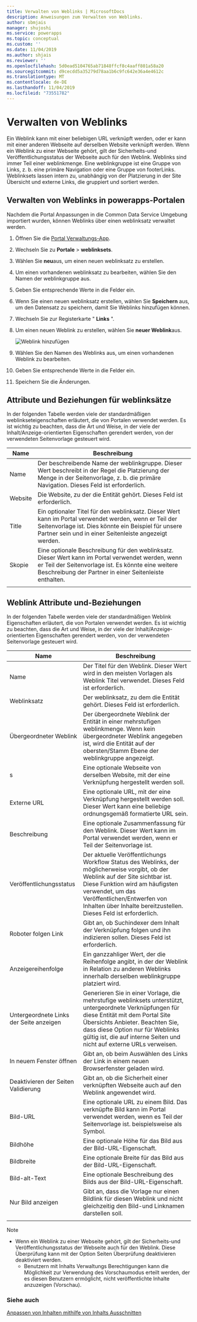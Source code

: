 ```yaml
---
title: Verwalten von Weblinks | MicrosoftDocs
description: Anweisungen zum Verwalten von Weblinks.
author: sbmjais
manager: shujoshi
ms.service: powerapps
ms.topic: conceptual
ms.custom: ''
ms.date: 11/04/2019
ms.author: shjais
ms.reviewer: ''
ms.openlocfilehash: 5d0ead5104765ab71848ffcf8c4aaff801a58a20
ms.sourcegitcommit: d9cecdd5a35279d78aa1b6c9fc642e36a4e4612c
ms.translationtype: MT
ms.contentlocale: de-DE
ms.lasthandoff: 11/04/2019
ms.locfileid: "73551782"
---
```

# <a name="manage-web-links"></a>Verwalten von Weblinks

Ein Weblink kann mit einer beliebigen URL verknüpft werden, oder er kann mit einer anderen Webseite auf derselben Website verknüpft werden. Wenn ein Weblink zu einer Webseite gehört, gilt der Sicherheits-und Veröffentlichungsstatus der Webseite auch für den Weblink. Weblinks sind immer Teil einer weblinkmenge. Eine weblinkgruppe ist eine Gruppe von Links, z. b. eine primäre Navigation oder eine Gruppe von footerLinks. Weblinksets lassen intern zu, unabhängig von der Platzierung in der Site Übersicht und externe Links, die gruppiert und sortiert werden.

## <a name="manage-web-links-in-powerapps-portals"></a>Verwalten von Weblinks in powerapps-Portalen

Nachdem die Portal Anpassungen in die Common Data Service Umgebung importiert wurden, können Weblinks über einen weblinksatz verwaltet werden.

1. Öffnen Sie die [Portal Verwaltungs-App](configure-portal.md).

2. Wechseln Sie zu **Portale** > **weblinksets**.

3. Wählen Sie **neu**aus, um einen neuen weblinksatz zu erstellen.

4. Um einen vorhandenen weblinksatz zu bearbeiten, wählen Sie den Namen der weblinkgruppe aus.

5. Geben Sie entsprechende Werte in die Felder ein.

6. Wenn Sie einen neuen weblinksatz erstellen, wählen Sie **Speichern** aus, um den Datensatz zu speichern, damit Sie Weblinks hinzufügen können.

7. Wechseln Sie zur Registerkarte " **Links** ".

8. Um einen neuen Weblink zu erstellen, wählen Sie **neuer Weblink**aus.

    ![Weblink hinzufügen](../media/add-web-link.png "Weblink hinzufügen")

9. Wählen Sie den Namen des Weblinks aus, um einen vorhandenen Weblink zu bearbeiten.

9. Geben Sie entsprechende Werte in die Felder ein.

6. Speichern Sie die Änderungen.

## <a name="web-link-set-attributes-and-relationships"></a>Attribute und Beziehungen für weblinksätze

In der folgenden Tabelle werden viele der standardmäßigen weblinkseteigenschaften erläutert, die von Portalen verwendet werden. Es ist wichtig zu beachten, dass die Art und Weise, in der viele der Inhalt/Anzeige-orientierten Eigenschaften gerendert werden, von der verwendeten Seitenvorlage gesteuert wird.

| Name    | Beschreibung                                                                                                                                                                                  |
|---------|----------------------------------------------------------------------------------------------------------------------------------------------------------------------------------------------|
| Name    | Der beschreibende Name der weblinkgruppe. Dieser Wert beschreibt in der Regel die Platzierung der Menge in der Seitenvorlage, z. b. die primäre Navigation. Dieses Feld ist erforderlich.                   |
| Website | Die Website, zu der die Entität gehört. Dieses Feld ist erforderlich.                                                                                                                             |
| Title   | Ein optionaler Titel für den weblinksatz. Dieser Wert kann im Portal verwendet werden, wenn er Teil der Seitenvorlage ist. Dies könnte ein Beispiel für unsere Partner sein und in einer Seitenleiste angezeigt werden.    |
| Skopie    | Eine optionale Beschreibung für den weblinksatz. Dieser Wert kann im Portal verwendet werden, wenn er Teil der Seitenvorlage ist. Es könnte eine weitere Beschreibung der Partner in einer Seitenleiste enthalten. |
||

## <a name="web-link-attributes-and-relationships"></a>Weblink Attribute und-Beziehungen

In der folgenden Tabelle werden viele der standardmäßigen Weblink Eigenschaften erläutert, die von Portalen verwendet werden. Es ist wichtig zu beachten, dass die Art und Weise, in der viele der Inhalt/Anzeige-orientierten Eigenschaften gerendert werden, von der verwendeten Seitenvorlage gesteuert wird.


|           Name           |                                                                                                               Beschreibung                                                                                                               |
|--------------------------|-----------------------------------------------------------------------------------------------------------------------------------------------------------------------------------------------------------------------------------------|
|           Name           |                                                          Der Titel für den Weblink. Dieser Wert wird in den meisten Vorlagen als Weblink Titel verwendet. Dieses Feld ist erforderlich.                                                           |
|       Weblinksatz       |                                                                                  Der weblinksatz, zu dem die Entität gehört. Dieses Feld ist erforderlich.                                                                                  |
|     Übergeordneter Weblink      |                                      Der übergeordnete Weblink der Entität in einer mehrstufigen weblinkmenge. Wenn kein übergeordneter Weblink angegeben ist, wird die Entität auf der obersten/Stamm Ebene der weblinkgruppe angezeigt.                                      |
|           s           |                                                                                          Eine optionale Webseite von derselben Website, mit der eine Verknüpfung hergestellt werden soll.                                                                                          |
|        Externe URL      |                                                                                Eine optionale URL, mit der eine Verknüpfung hergestellt werden soll. Dieser Wert kann eine beliebige ordnungsgemäß formatierte URL sein.                                                                                |
|       Beschreibung        |                                                              Eine optionale Zusammenfassung für den Weblink. Dieser Wert kann im Portal verwendet werden, wenn er Teil der Seitenvorlage ist.                                                              |
|     Veröffentlichungsstatus     | Der aktuelle Veröffentlichungs Workflow Status des Weblinks, der möglicherweise vorgibt, ob der Weblink auf der Site sichtbar ist. Diese Funktion wird am häufigsten verwendet, um das Veröffentlichen/Entwerfen von Inhalten über Inhalte bereitzustellen. Dieses Feld ist erforderlich. |
|    Roboter folgen Link    |                                                           Gibt an, ob Suchindexer dem Inhalt der Verknüpfung folgen und ihn indizieren sollen. Dieses Feld ist erforderlich.                                                            |
|      Anzeigereihenfolge       |                                                  Ein ganzzahliger Wert, der die Reihenfolge angibt, in der der Weblink in Relation zu anderen Weblinks innerhalb derselben weblinkgruppe platziert wird.                                                  |
| Untergeordnete Links der Seite anzeigen |  Generieren Sie in einer Vorlage, die mehrstufige weblinksets unterstützt, untergeordnete Verknüpfungen für diese Entität mit dem Portal Site Übersichts Anbieter. Beachten Sie, dass diese Option nur für Weblinks gültig ist, die auf interne Seiten und nicht auf externe URLs verweisen.  |
|    In neuem Fenster öffnen    |                                                                            Gibt an, ob beim Auswählen des Links der Link in einem neuen Browserfenster geladen wird.                                                                             |
| Deaktivieren der Seiten Validierung  |                                                                       Gibt an, ob die Sicherheit einer verknüpften Webseite auch auf den Weblink angewendet wird.                                                                       |
|        Bild-URL         |                                                   Eine optionale URL zu einem Bild. Das verknüpfte Bild kann im Portal verwendet werden, wenn es Teil der Seitenvorlage ist. beispielsweise als Symbol.                                                   |
|       Bildhöhe       |                                                                                      Eine optionale Höhe für das Bild aus der Bild-URL-Eigenschaft.                                                                                      |
|       Bildbreite        |                                                                                      Eine optionale Breite für das Bild aus der Bild-URL-Eigenschaft.                                                                                       |
|      Bild-alt-Text      |                                                                                   Eine optionale Beschreibung des Bilds aus der Bild-URL-Eigenschaft.                                                                                    |
|    Nur Bild anzeigen    |                                                   Gibt an, dass die Vorlage nur einen Bildlink für diesen Weblink und nicht gleichzeitig den Bild-und Linknamen darstellen soll.                                                    |
|                          |                                                                                                                                                                                                                                         |

> [!Note]
> - Wenn ein Weblink zu einer Webseite gehört, gilt der Sicherheits-und Veröffentlichungsstatus der Webseite auch für den Weblink. Diese Überprüfung kann mit der Option Seiten Überprüfung deaktivieren deaktiviert werden. 
>   - Benutzern mit Inhalts Verwaltungs Berechtigungen kann die Möglichkeit zur Verwendung des Vorschaumodus erteilt werden, der es diesen Benutzern ermöglicht, nicht veröffentlichte Inhalte anzuzeigen (Vorschau).

### <a name="see-also"></a>Siehe auch

[Anpassen von Inhalten mithilfe von Inhalts Ausschnitten](customize-content-snippets.md)

